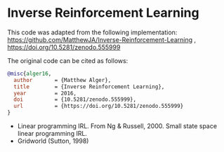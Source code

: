 # Inverse Reinforcement Learning

This code was adapted from the following implementation: https://github.com/MatthewJA/Inverse-Reinforcement-Learning , https://doi.org/10.5281/zenodo.555999

The original code can be cited as follows:
```bibtex
@misc{alger16,
  author       = {Matthew Alger},
  title        = {Inverse Reinforcement Learning},
  year         = 2016,
  doi          = {10.5281/zenodo.555999},
  url          = {https://doi.org/10.5281/zenodo.555999}
}
```

- Linear programming IRL. From Ng & Russell, 2000. Small state space linear programming IRL.
- Gridworld (Sutton, 1998)